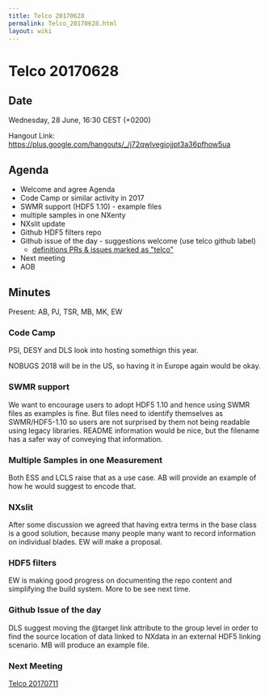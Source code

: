 ```yaml
---
title: Telco 20170628
permalink: Telco_20170628.html
layout: wiki
---
```

Telco 20170628
==============

Date
----

Wednesday, 28 June, 16:30 CEST (+0200)

<!-- end of autogeneration -->

Hangout Link:
<https://plus.google.com/hangouts/_/j72qwlvegiojjpt3a36pfhow5ua>

Agenda
------

-   Welcome and agree Agenda
-   Code Camp or similar activity in 2017
-   SWMR support (HDF5 1.10) - example files
-   multiple samples in one NXenty
-   NXslit update
-   Github HDF5 filters repo
-   Github issue of the day - suggestions welcome (use telco github label)
    - [definitions PRs & issues marked as "telco"](https://github.com/nexusformat/definitions/labels/telco)
-   Next meeting
-   AOB

Minutes
-------

Present: AB, PJ, TSR, MB, MK, EW

### Code Camp

PSI, DESY and DLS look into hosting somethign this year.

NOBUGS 2018 will be in the US, so having it in Europe again would be okay.

### SWMR support

We want to encourage users to adopt HDF5 1.10 and hence using SWMR files as examples is fine.
But files need to identify themselves as SWMR/HDF5-1.10 so users are not surprised by them not being readable using legacy libraries.
README information would be nice, but the filename has a safer way of conveying that information.

### Multiple Samples in one Measurement

Both ESS and LCLS raise that as a use case. AB will provide an example of how he would suggest to encode that.

### NXslit

After some discussion we agreed that having extra terms in the base class is a good solution, because many people many want to record information on individual blades.
EW will make a proposal.

### HDF5 filters

EW is making good progress on documenting the repo content and simplifying the build system. More to be see next time.

### Github Issue of the day

DLS suggest moving the @target link attribute to the group level in order to find the source location of data linked to NXdata in an external HDF5 linking scenario.
MB will produce an example file.


### Next Meeting
[Telco 20170711](Telco_20170711.html)
